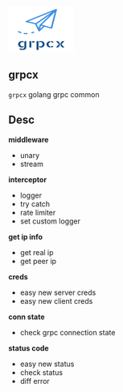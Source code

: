<img src="logo.png" alt="xiaorui.cc grpcpp" height="90px" width="130px">

## grpcx

`grpcx` golang grpc common

## Desc

**middleware**

* unary
* stream

**interceptor**

* logger
* try catch
* rate limiter
* set custom logger

**get ip info**

* get real ip
* get peer ip

**creds**

* easy new server creds
* easy new client creds

**conn state**

* check grpc connection state

**status code**

* easy new status
* check status
* diff error
